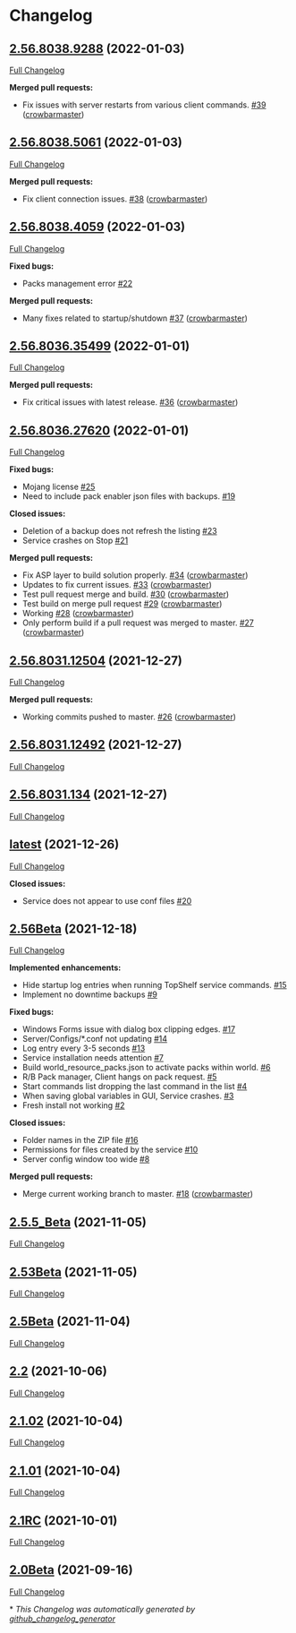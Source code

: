 # Changelog

## [2.56.8038.9288](https://github.com/crowbarmaster/BedrockManagementService/tree/2.56.8038.9288) (2022-01-03)

[Full Changelog](https://github.com/crowbarmaster/BedrockManagementService/compare/2.56.8038.5061...2.56.8038.9288)

**Merged pull requests:**

- Fix issues with server restarts from various client commands. [\#39](https://github.com/crowbarmaster/BedrockManagementService/pull/39) ([crowbarmaster](https://github.com/crowbarmaster))

## [2.56.8038.5061](https://github.com/crowbarmaster/BedrockManagementService/tree/2.56.8038.5061) (2022-01-03)

[Full Changelog](https://github.com/crowbarmaster/BedrockManagementService/compare/2.56.8038.4059...2.56.8038.5061)

**Merged pull requests:**

- Fix client connection issues. [\#38](https://github.com/crowbarmaster/BedrockManagementService/pull/38) ([crowbarmaster](https://github.com/crowbarmaster))

## [2.56.8038.4059](https://github.com/crowbarmaster/BedrockManagementService/tree/2.56.8038.4059) (2022-01-03)

[Full Changelog](https://github.com/crowbarmaster/BedrockManagementService/compare/2.56.8036.35499...2.56.8038.4059)

**Fixed bugs:**

- Packs management error [\#22](https://github.com/crowbarmaster/BedrockManagementService/issues/22)

**Merged pull requests:**

- Many fixes related to startup/shutdown [\#37](https://github.com/crowbarmaster/BedrockManagementService/pull/37) ([crowbarmaster](https://github.com/crowbarmaster))

## [2.56.8036.35499](https://github.com/crowbarmaster/BedrockManagementService/tree/2.56.8036.35499) (2022-01-01)

[Full Changelog](https://github.com/crowbarmaster/BedrockManagementService/compare/2.56.8036.27620...2.56.8036.35499)

**Merged pull requests:**

- Fix critical issues with latest release. [\#36](https://github.com/crowbarmaster/BedrockManagementService/pull/36) ([crowbarmaster](https://github.com/crowbarmaster))

## [2.56.8036.27620](https://github.com/crowbarmaster/BedrockManagementService/tree/2.56.8036.27620) (2022-01-01)

[Full Changelog](https://github.com/crowbarmaster/BedrockManagementService/compare/2.56.8031.12504...2.56.8036.27620)

**Fixed bugs:**

- Mojang license [\#25](https://github.com/crowbarmaster/BedrockManagementService/issues/25)
- Need to include pack enabler json files with backups. [\#19](https://github.com/crowbarmaster/BedrockManagementService/issues/19)

**Closed issues:**

- Deletion of a backup does not refresh the listing [\#23](https://github.com/crowbarmaster/BedrockManagementService/issues/23)
- Service crashes on Stop [\#21](https://github.com/crowbarmaster/BedrockManagementService/issues/21)

**Merged pull requests:**

- Fix ASP layer to build solution properly. [\#34](https://github.com/crowbarmaster/BedrockManagementService/pull/34) ([crowbarmaster](https://github.com/crowbarmaster))
- Updates to fix current issues. [\#33](https://github.com/crowbarmaster/BedrockManagementService/pull/33) ([crowbarmaster](https://github.com/crowbarmaster))
- Test pull request merge and build. [\#30](https://github.com/crowbarmaster/BedrockManagementService/pull/30) ([crowbarmaster](https://github.com/crowbarmaster))
- Test build on merge pull request [\#29](https://github.com/crowbarmaster/BedrockManagementService/pull/29) ([crowbarmaster](https://github.com/crowbarmaster))
- Working [\#28](https://github.com/crowbarmaster/BedrockManagementService/pull/28) ([crowbarmaster](https://github.com/crowbarmaster))
- Only perform build if a pull request was merged to master. [\#27](https://github.com/crowbarmaster/BedrockManagementService/pull/27) ([crowbarmaster](https://github.com/crowbarmaster))

## [2.56.8031.12504](https://github.com/crowbarmaster/BedrockManagementService/tree/2.56.8031.12504) (2021-12-27)

[Full Changelog](https://github.com/crowbarmaster/BedrockManagementService/compare/2.56.8031.12492...2.56.8031.12504)

**Merged pull requests:**

- Working commits pushed to master. [\#26](https://github.com/crowbarmaster/BedrockManagementService/pull/26) ([crowbarmaster](https://github.com/crowbarmaster))

## [2.56.8031.12492](https://github.com/crowbarmaster/BedrockManagementService/tree/2.56.8031.12492) (2021-12-27)

[Full Changelog](https://github.com/crowbarmaster/BedrockManagementService/compare/2.56.8031.134...2.56.8031.12492)

## [2.56.8031.134](https://github.com/crowbarmaster/BedrockManagementService/tree/2.56.8031.134) (2021-12-27)

[Full Changelog](https://github.com/crowbarmaster/BedrockManagementService/compare/latest...2.56.8031.134)

## [latest](https://github.com/crowbarmaster/BedrockManagementService/tree/latest) (2021-12-26)

[Full Changelog](https://github.com/crowbarmaster/BedrockManagementService/compare/2.56Beta...latest)

**Closed issues:**

- Service does not appear to use conf files [\#20](https://github.com/crowbarmaster/BedrockManagementService/issues/20)

## [2.56Beta](https://github.com/crowbarmaster/BedrockManagementService/tree/2.56Beta) (2021-12-18)

[Full Changelog](https://github.com/crowbarmaster/BedrockManagementService/compare/2.5.5_Beta...2.56Beta)

**Implemented enhancements:**

- Hide startup log entries when running TopShelf service commands. [\#15](https://github.com/crowbarmaster/BedrockManagementService/issues/15)
- Implement no downtime backups [\#9](https://github.com/crowbarmaster/BedrockManagementService/issues/9)

**Fixed bugs:**

- Windows Forms issue with dialog box clipping edges. [\#17](https://github.com/crowbarmaster/BedrockManagementService/issues/17)
- Server/Configs/\*.conf not updating [\#14](https://github.com/crowbarmaster/BedrockManagementService/issues/14)
- Log entry every 3-5 seconds [\#13](https://github.com/crowbarmaster/BedrockManagementService/issues/13)
- Service installation needs attention [\#7](https://github.com/crowbarmaster/BedrockManagementService/issues/7)
- Build world\_resource\_packs.json to activate packs within world. [\#6](https://github.com/crowbarmaster/BedrockManagementService/issues/6)
- R/B Pack manager, Client hangs on pack request. [\#5](https://github.com/crowbarmaster/BedrockManagementService/issues/5)
- Start commands list dropping the last command in the list [\#4](https://github.com/crowbarmaster/BedrockManagementService/issues/4)
- When saving global variables in GUI, Service crashes. [\#3](https://github.com/crowbarmaster/BedrockManagementService/issues/3)
- Fresh install not working [\#2](https://github.com/crowbarmaster/BedrockManagementService/issues/2)

**Closed issues:**

- Folder names in the ZIP file [\#16](https://github.com/crowbarmaster/BedrockManagementService/issues/16)
- Permissions for files created by the service [\#10](https://github.com/crowbarmaster/BedrockManagementService/issues/10)
- Server config window too wide [\#8](https://github.com/crowbarmaster/BedrockManagementService/issues/8)

**Merged pull requests:**

- Merge current working branch to master. [\#18](https://github.com/crowbarmaster/BedrockManagementService/pull/18) ([crowbarmaster](https://github.com/crowbarmaster))

## [2.5.5_Beta](https://github.com/crowbarmaster/BedrockManagementService/tree/2.5.5_Beta) (2021-11-05)

[Full Changelog](https://github.com/crowbarmaster/BedrockManagementService/compare/2.53Beta...2.5.5_Beta)

## [2.53Beta](https://github.com/crowbarmaster/BedrockManagementService/tree/2.53Beta) (2021-11-05)

[Full Changelog](https://github.com/crowbarmaster/BedrockManagementService/compare/2.5Beta...2.53Beta)

## [2.5Beta](https://github.com/crowbarmaster/BedrockManagementService/tree/2.5Beta) (2021-11-04)

[Full Changelog](https://github.com/crowbarmaster/BedrockManagementService/compare/2.2...2.5Beta)

## [2.2](https://github.com/crowbarmaster/BedrockManagementService/tree/2.2) (2021-10-06)

[Full Changelog](https://github.com/crowbarmaster/BedrockManagementService/compare/2.1.02...2.2)

## [2.1.02](https://github.com/crowbarmaster/BedrockManagementService/tree/2.1.02) (2021-10-04)

[Full Changelog](https://github.com/crowbarmaster/BedrockManagementService/compare/2.1.01...2.1.02)

## [2.1.01](https://github.com/crowbarmaster/BedrockManagementService/tree/2.1.01) (2021-10-04)

[Full Changelog](https://github.com/crowbarmaster/BedrockManagementService/compare/2.1RC...2.1.01)

## [2.1RC](https://github.com/crowbarmaster/BedrockManagementService/tree/2.1RC) (2021-10-01)

[Full Changelog](https://github.com/crowbarmaster/BedrockManagementService/compare/2.0Beta...2.1RC)

## [2.0Beta](https://github.com/crowbarmaster/BedrockManagementService/tree/2.0Beta) (2021-09-16)

[Full Changelog](https://github.com/crowbarmaster/BedrockManagementService/compare/e4ffbe07abce1cd3b0a12692b4f9e81943823fb5...2.0Beta)



\* *This Changelog was automatically generated by [github_changelog_generator](https://github.com/github-changelog-generator/github-changelog-generator)*
